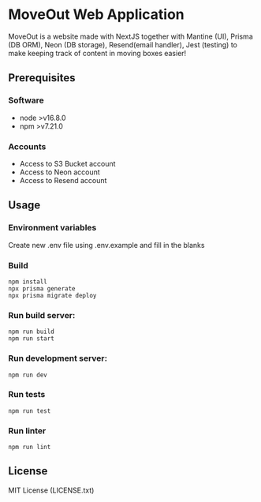 # MoveOut Web Application

MoveOut is a website made with NextJS
together with Mantine (UI),
Prisma (DB ORM), Neon (DB storage), Resend(email handler), Jest (testing) to make keeping track of content in moving boxes easier!

## Prerequisites
### Software
- node \>v16.8.0
- npm \>v7.21.0

### Accounts
- Access to S3 Bucket account
- Access to Neon account
- Access to Resend account

## Usage

### Environment variables
Create new .env file using .env.example and
fill in the blanks

### Build

```
npm install
npx prisma generate
npx prisma migrate deploy
```

### Run build server:

```
npm run build
npm run start
```

### Run development server:

```
npm run dev
```

### Run tests
```
npm run test
```

### Run linter
```
npm run lint
```

## License
MIT License (LICENSE.txt)